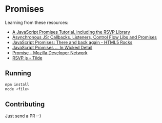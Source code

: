 # Promises

Learning from these resources:

- [A JavaScript Promises Tutorial, including the RSVP Library](http://www.toptal.com/javascript/javascript-promises)
- [Asynchronous JS: Callbacks, Listeners, Control Flow Libs and Promises](http://sporto.github.io/blog/2012/12/09/callbacks-listeners-promises/)
- [JavaScript Promises: There and back again - HTML5 Rocks](http://www.html5rocks.com/en/tutorials/es6/promises/)
- [JavaScript Promises ... In Wicked Detail](http://dailyjs.com/2014/02/20/promises-in-detail/)
- [Promise - Mozilla Developer Network](https://developer.mozilla.org/en-US/docs/Web/JavaScript/Reference/Global_Objects/Promise)
- [RSVP.js - Tilde](https://github.com/tildeio/rsvp.js)

## Running
```sh
npm install
node <file>
```

## Contributing
Just send a PR :-)
